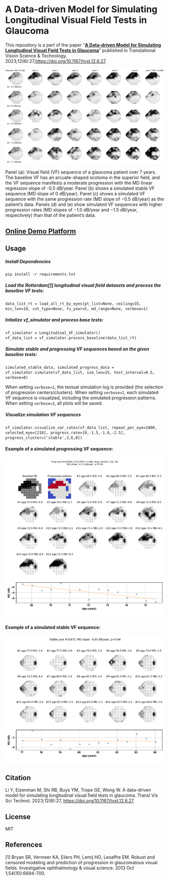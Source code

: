 # A Data-driven Model for Simulating Longitudinal Visual Field Tests in Glaucoma
 This repository is a part of the paper "[**A Data-driven Model for Simulating Longitudinal Visual Field Tests in Glaucoma**](https://tvst.arvojournals.org/article.aspx?articleid=2791260)" published in Translational Vision Science & Technology. 2023;12(6):27,https://doi.org/10.1167/tvst.12.6.27.

![vf_simulator](https://github.com/lcapacitor/glaucomatous-longitudinal-vf-simulator/blob/main/figures/sim_eye_218/eye_218_1090.png)

Panel (a): Visual field (VF) sequence of a glaucoma patient over 7 years. The baseline VF has an arcuate-shaped scotoma in the superior field, and the VF sequence manifests a moderate progression with the MD linear regression slope of -0.5 dB/year. Panel (b) shows a simulated stable VF sequence (MD slope of 0 dB/year). Panel (c) shows a simulated VF sequence with the same progression rate (MD slope of −0.5 dB/year) as the patient’s data. Panels (d) and (e) show simulated VF sequences with higher progression rates (MD slopes of −1.0 dB/year and −1.5 dB/year, respectively) than that of the patient’s data. 

<!--  ## Demo -->
<!--   This [**webpage**](http://34.0.37.44:8080/) is an online demonstration of simulating longitudinal VF tests using our model and the corresponding glaucomatous visions. -->

## [Online Demo Platform](https://apacitor.pythonanywhere.com/)


## Usage
##### Install Dependencies
```
pip install -r requirements.txt
```

##### Load the **Rotterdam**[[1]](#1) longitudinal visual field datasets and process the baseline VF tests:
```
data_list_rt = load_all_rt_by_eyes(pt_list=None, ceiling=35, min_len=10, cut_type=None, fu_year=5, md_range=None, verbose=1)
```

##### Intialize vf_simulator and process base tests:
```
vf_simulator = Longitudinal_VF_simulator()
vf_data_list = vf_simulator.process_baseline(data_list_rt)
```

##### Simulate stable and progressing VF sequences based on the given baseline tests:
```
simulated_stable_data, simulated_progress_data = vf_simulator.simulate(vf_data_list, sim_len=15, test_interval=0.5, verbose=0)
```
When setting ```verbose=1```, the textual simulation log is provided (the selection of progression centers/clusters).
When setting ```verbose=2```, each simulated VF sequence is visualized, including the simulated progression patterns. 
When setting ```verbose=3```, all plots will be saved. 

##### Visualize simulation VF sequences
```
vf_simulator.visualize_var_rates(vf_data_list, repeat_per_eye=1000, selected_eye=[218], progress_rate=[0,-1.5,-1.6,-2.5], progress_cluster=['stable',3,6,8])
```

#### Example of a simulated progressing VF sequence:
![prog_eye](https://github.com/lcapacitor/glaucomatous-longitudinal-vf-simulator/blob/main/figures/sim_prog/prog_eye_01.png)


#### Example of a simulated stable VF sequence:
![stable_eye](https://github.com/lcapacitor/glaucomatous-longitudinal-vf-simulator/blob/main/figures/sim_stable/stable_eye_01.png)



## Citation
Li Y, Eizenman M, Shi RB, Buys YM, Trope GE, Wong W. A data-driven model for simulating longitudinal visual field tests in
glaucoma. Transl Vis Sci Technol. 2023;12(6):27, https://doi.org/10.1167/tvst.12.6.27

## License
MIT


## References
<a id="1">[1]</a> 
Bryan SR, Vermeer KA, Eilers PH, Lemij HG, Lesaffre EM. Robust and censored modeling and prediction of progression in glaucomatous visual fields. Investigative ophthalmology & visual science. 2013 Oct 1;54(10):6694-700.
